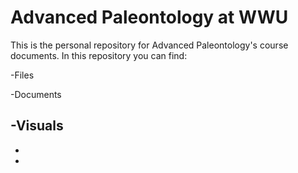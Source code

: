 # Advanced Paleontology at WWU
This is the personal repository for Advanced Paleontology's course documents. In this repository you can find:

-Files

-Documents

-Visuals
-
-
-
